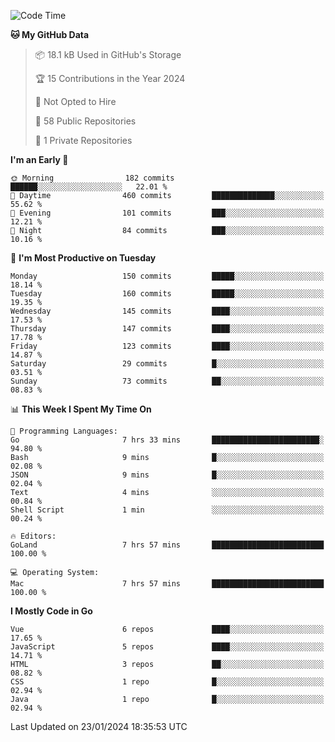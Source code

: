 <!--START_SECTION:waka-->
![Code Time](http://img.shields.io/badge/Code%20Time-973%20hrs%2016%20mins-blue)

**🐱 My GitHub Data** 

> 📦 18.1 kB Used in GitHub's Storage 
 > 
> 🏆 15 Contributions in the Year 2024
 > 
> 🚫 Not Opted to Hire
 > 
> 📜 58 Public Repositories 
 > 
> 🔑 1 Private Repositories 
 > 
**I'm an Early 🐤** 

```text
🌞 Morning                182 commits         ██████░░░░░░░░░░░░░░░░░░░   22.01 % 
🌆 Daytime                460 commits         ██████████████░░░░░░░░░░░   55.62 % 
🌃 Evening                101 commits         ███░░░░░░░░░░░░░░░░░░░░░░   12.21 % 
🌙 Night                  84 commits          ███░░░░░░░░░░░░░░░░░░░░░░   10.16 % 
```
📅 **I'm Most Productive on Tuesday** 

```text
Monday                   150 commits         █████░░░░░░░░░░░░░░░░░░░░   18.14 % 
Tuesday                  160 commits         █████░░░░░░░░░░░░░░░░░░░░   19.35 % 
Wednesday                145 commits         ████░░░░░░░░░░░░░░░░░░░░░   17.53 % 
Thursday                 147 commits         ████░░░░░░░░░░░░░░░░░░░░░   17.78 % 
Friday                   123 commits         ████░░░░░░░░░░░░░░░░░░░░░   14.87 % 
Saturday                 29 commits          █░░░░░░░░░░░░░░░░░░░░░░░░   03.51 % 
Sunday                   73 commits          ██░░░░░░░░░░░░░░░░░░░░░░░   08.83 % 
```


📊 **This Week I Spent My Time On** 

```text
💬 Programming Languages: 
Go                       7 hrs 33 mins       ████████████████████████░   94.80 % 
Bash                     9 mins              █░░░░░░░░░░░░░░░░░░░░░░░░   02.08 % 
JSON                     9 mins              █░░░░░░░░░░░░░░░░░░░░░░░░   02.04 % 
Text                     4 mins              ░░░░░░░░░░░░░░░░░░░░░░░░░   00.84 % 
Shell Script             1 min               ░░░░░░░░░░░░░░░░░░░░░░░░░   00.24 % 

🔥 Editors: 
GoLand                   7 hrs 57 mins       █████████████████████████   100.00 % 

💻 Operating System: 
Mac                      7 hrs 57 mins       █████████████████████████   100.00 % 
```

**I Mostly Code in Go** 

```text
Vue                      6 repos             ████░░░░░░░░░░░░░░░░░░░░░   17.65 % 
JavaScript               5 repos             ████░░░░░░░░░░░░░░░░░░░░░   14.71 % 
HTML                     3 repos             ██░░░░░░░░░░░░░░░░░░░░░░░   08.82 % 
CSS                      1 repo              █░░░░░░░░░░░░░░░░░░░░░░░░   02.94 % 
Java                     1 repo              █░░░░░░░░░░░░░░░░░░░░░░░░   02.94 % 
```




 Last Updated on 23/01/2024 18:35:53 UTC
<!--END_SECTION:waka-->
